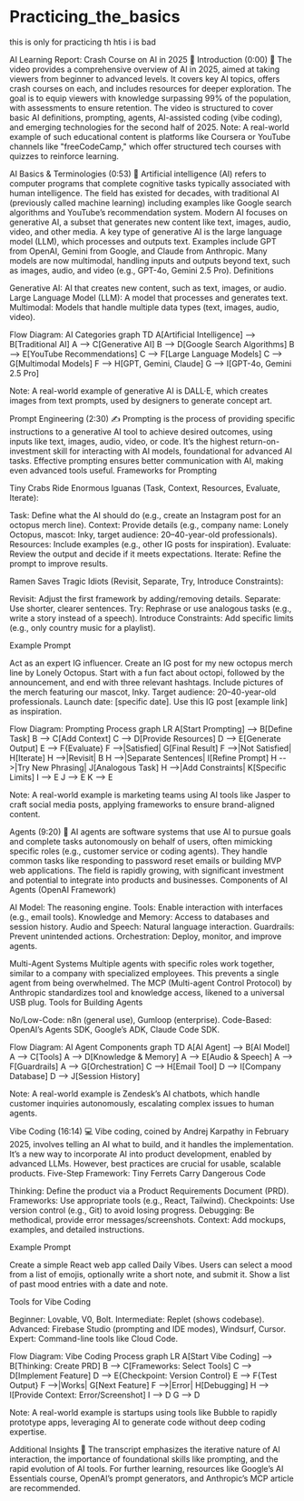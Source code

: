 # Practicing_the_basics
this is only for practicing th
 htis i is bad

 AI Learning Report: Crash Course on AI in 2025 🚀
Introduction (0:00) 🌟
The video provides a comprehensive overview of AI in 2025, aimed at taking viewers from beginner to advanced levels. It covers key AI topics, offers crash courses on each, and includes resources for deeper exploration. The goal is to equip viewers with knowledge surpassing 99% of the population, with assessments to ensure retention. The video is structured to cover basic AI definitions, prompting, agents, AI-assisted coding (vibe coding), and emerging technologies for the second half of 2025.
Note: A real-world example of such educational content is platforms like Coursera or YouTube channels like "freeCodeCamp," which offer structured tech courses with quizzes to reinforce learning.

AI Basics & Terminologies (0:53) 🧠
Artificial intelligence (AI) refers to computer programs that complete cognitive tasks typically associated with human intelligence. The field has existed for decades, with traditional AI (previously called machine learning) including examples like Google search algorithms and YouTube’s recommendation system. Modern AI focuses on generative AI, a subset that generates new content like text, images, audio, video, and other media. A key type of generative AI is the large language model (LLM), which processes and outputs text. Examples include GPT from OpenAI, Gemini from Google, and Claude from Anthropic. Many models are now multimodal, handling inputs and outputs beyond text, such as images, audio, and video (e.g., GPT-4o, Gemini 2.5 Pro).
Definitions

Generative AI: AI that creates new content, such as text, images, or audio.
Large Language Model (LLM): A model that processes and generates text.
Multimodal: Models that handle multiple data types (text, images, audio, video).

Flow Diagram: AI Categories
graph TD
    A[Artificial Intelligence] --> B[Traditional AI]
    A --> C[Generative AI]
    B --> D[Google Search Algorithms]
    B --> E[YouTube Recommendations]
    C --> F[Large Language Models]
    C --> G[Multimodal Models]
    F --> H[GPT, Gemini, Claude]
    G --> I[GPT-4o, Gemini 2.5 Pro]

Note: A real-world example of generative AI is DALL·E, which creates images from text prompts, used by designers to generate concept art.

Prompt Engineering (2:30) ✍️
Prompting is the process of providing specific instructions to a generative AI tool to achieve desired outcomes, using inputs like text, images, audio, video, or code. It’s the highest return-on-investment skill for interacting with AI models, foundational for advanced AI tasks. Effective prompting ensures better communication with AI, making even advanced tools useful.
Frameworks for Prompting

Tiny Crabs Ride Enormous Iguanas (Task, Context, Resources, Evaluate, Iterate):

Task: Define what the AI should do (e.g., create an Instagram post for an octopus merch line).
Context: Provide details (e.g., company name: Lonely Octopus, mascot: Inky, target audience: 20–40-year-old professionals).
Resources: Include examples (e.g., other IG posts for inspiration).
Evaluate: Review the output and decide if it meets expectations.
Iterate: Refine the prompt to improve results.


Ramen Saves Tragic Idiots (Revisit, Separate, Try, Introduce Constraints):

Revisit: Adjust the first framework by adding/removing details.
Separate: Use shorter, clearer sentences.
Try: Rephrase or use analogous tasks (e.g., write a story instead of a speech).
Introduce Constraints: Add specific limits (e.g., only country music for a playlist).



Example Prompt

Act as an expert IG influencer. Create an IG post for my new octopus merch line by Lonely Octopus. Start with a fun fact about octopi, followed by the announcement, and end with three relevant hashtags. Include pictures of the merch featuring our mascot, Inky. Target audience: 20–40-year-old professionals. Launch date: [specific date]. Use this IG post [example link] as inspiration.

Flow Diagram: Prompting Process
graph LR
    A[Start Prompting] --> B[Define Task]
    B --> C[Add Context]
    C --> D[Provide Resources]
    D --> E[Generate Output]
    E --> F{Evaluate}
    F -->|Satisfied| G[Final Result]
    F -->|Not Satisfied| H[Iterate]
    H -->|Revisit| B
    H -->|Separate Sentences| I[Refine Prompt]
    H -->|Try New Phrasing| J[Analogous Task]
    H -->|Add Constraints| K[Specific Limits]
    I --> E
    J --> E
    K --> E

Note: A real-world example is marketing teams using AI tools like Jasper to craft social media posts, applying frameworks to ensure brand-aligned content.

Agents (9:20) 🤖
AI agents are software systems that use AI to pursue goals and complete tasks autonomously on behalf of users, often mimicking specific roles (e.g., customer service or coding agents). They handle common tasks like responding to password reset emails or building MVP web applications. The field is rapidly growing, with significant investment and potential to integrate into products and businesses.
Components of AI Agents (OpenAI Framework)

AI Model: The reasoning engine.
Tools: Enable interaction with interfaces (e.g., email tools).
Knowledge and Memory: Access to databases and session history.
Audio and Speech: Natural language interaction.
Guardrails: Prevent unintended actions.
Orchestration: Deploy, monitor, and improve agents.

Multi-Agent Systems
Multiple agents with specific roles work together, similar to a company with specialized employees. This prevents a single agent from being overwhelmed. The MCP (Multi-agent Control Protocol) by Anthropic standardizes tool and knowledge access, likened to a universal USB plug.
Tools for Building Agents

No/Low-Code: n8n (general use), Gumloop (enterprise).
Code-Based: OpenAI’s Agents SDK, Google’s ADK, Claude Code SDK.

Flow Diagram: AI Agent Components
graph TD
    A[AI Agent] --> B[AI Model]
    A --> C[Tools]
    A --> D[Knowledge & Memory]
    A --> E[Audio & Speech]
    A --> F[Guardrails]
    A --> G[Orchestration]
    C --> H[Email Tool]
    D --> I[Company Database]
    D --> J[Session History]

Note: A real-world example is Zendesk’s AI chatbots, which handle customer inquiries autonomously, escalating complex issues to human agents.

Vibe Coding (16:14) 💻
Vibe coding, coined by Andrej Karpathy in February 2025, involves telling an AI what to build, and it handles the implementation. It’s a new way to incorporate AI into product development, enabled by advanced LLMs. However, best practices are crucial for usable, scalable products.
Five-Step Framework: Tiny Ferrets Carry Dangerous Code

Thinking: Define the product via a Product Requirements Document (PRD).
Frameworks: Use appropriate tools (e.g., React, Tailwind).
Checkpoints: Use version control (e.g., Git) to avoid losing progress.
Debugging: Be methodical, provide error messages/screenshots.
Context: Add mockups, examples, and detailed instructions.

Example Prompt

Create a simple React web app called Daily Vibes. Users can select a mood from a list of emojis, optionally write a short note, and submit it. Show a list of past mood entries with a date and note.

Tools for Vibe Coding

Beginner: Lovable, V0, Bolt.
Intermediate: Replet (shows codebase).
Advanced: Firebase Studio (prompting and IDE modes), Windsurf, Cursor.
Expert: Command-line tools like Cloud Code.

Flow Diagram: Vibe Coding Process
graph LR
    A[Start Vibe Coding] --> B[Thinking: Create PRD]
    B --> C[Frameworks: Select Tools]
    C --> D[Implement Feature]
    D --> E{Checkpoint: Version Control}
    E --> F{Test Output}
    F -->|Works| G[Next Feature]
    F -->|Error| H[Debugging]
    H --> I[Provide Context: Error/Screenshot]
    I --> D
    G --> D

Note: A real-world example is startups using tools like Bubble to rapidly prototype apps, leveraging AI to generate code without deep coding expertise.

Additional Insights 🧐
The transcript emphasizes the iterative nature of AI interaction, the importance of foundational skills like prompting, and the rapid evolution of AI tools. For further learning, resources like Google’s AI Essentials course, OpenAI’s prompt generators, and Anthropic’s MCP article are recommended.
